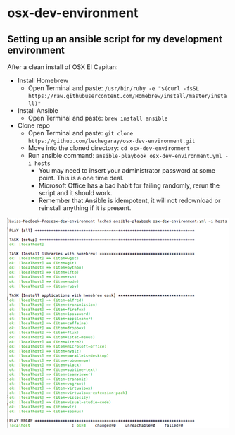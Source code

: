 # osx-dev-environment

## Setting up an ansible script for my development environment

After a clean install of OSX El Capitan:

- Install Homebrew
  - Open Terminal and paste: `/usr/bin/ruby -e "$(curl -fsSL https://raw.githubusercontent.com/Homebrew/install/master/install)"`
- Install Ansible
  - Open Terminal and paste: `brew install ansible`
- Clone repo
  - Open Terminal and paste: `git clone https://github.com/lechegaray/osx-dev-environment.git`
  - Move into the cloned directory: `cd osx-dev-environment`
  - Run ansible command: `ansible-playbook osx-dev-environment.yml -i hosts`
    - You may need to insert your administrator password at some point.  This is a one time deal.
    - Microsoft Office has a bad habit for failing randomly, rerun the script and it should work.
    - Remember that Ansible is idempotent, it will not redownload or reinstall anything if it is present.

![alt text](https://raw.githubusercontent.com/lechegaray/osx-dev-environment/master/ansible-terminal-example.png "Ansible Terminal Example")